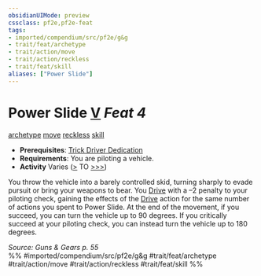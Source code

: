 ```yaml
---
obsidianUIMode: preview
cssclass: pf2e,pf2e-feat
tags:
- imported/compendium/src/pf2e/g&g
- trait/feat/archetype
- trait/action/move
- trait/action/reckless
- trait/feat/skill
aliases: ["Power Slide"]
---
```

# Power Slide  [V](chapter-9-playing-the-game.md#Actions "Varies") *Feat 4*  
[archetype](archetype.md)  [move](move.md)  [reckless](reckless-gmg.md)  [skill](skill.md)  

- **Prerequisites**: [Trick Driver Dedication](trick-driver-dedication-g-g.md)
- **Requirements**: You are piloting a vehicle.
- **Activity** Varies ([>](chapter-9-playing-the-game.md#Actions "Single Action") TO [>>>](chapter-9-playing-the-game.md#Actions "Three-Action"))

You throw the vehicle into a barely controlled skid, turning sharply to evade pursuit or bring your weapons to bear. You [Drive](drive-gmg.md) with a –2 penalty to your piloting check, gaining the effects of the [Drive](drive-gmg.md) action for the same number of actions you spent to Power Slide. At the end of the movement, if you succeed, you can turn the vehicle up to 90 degrees. If you critically succeed at your piloting check, you can instead turn the vehicle up to 180 degrees.

*Source: Guns & Gears p. 55*  
%% #imported/compendium/src/pf2e/g&g #trait/feat/archetype #trait/action/move #trait/action/reckless #trait/feat/skill %%